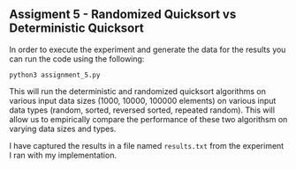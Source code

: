 ## Assigment 5 - Randomized Quicksort vs Deterministic Quicksort

In order to execute the experiment and generate the data for the results you can run the code using the following:

```
python3 assignment_5.py
```

This will run the deterministic and randomized quicksort algorithms on various input data sizes (1000, 10000, 100000 elements) on various input data types (random, sorted, reversed sorted, repeated random). This will allow us to empirically compare the performance of these two algorithsm on varying data sizes and types.

I have captured the results in a file named `results.txt` from the experiment I ran with my implementation.